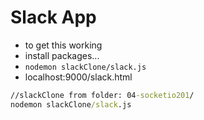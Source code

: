 # Slack App
- to get this working
- install packages...
- `nodemon slackClone/slack.js`
- localhost:9000/slack.html

```cmd
//slackClone from folder: 04-socketio201/
nodemon slackClone/slack.js 
```
